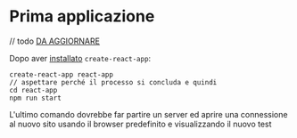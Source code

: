 # Prima applicazione

// todo [DA AGGIORNARE](https://create-react-app.dev/docs/getting-started/)

Dopo aver [installato](./install.md) `create-react-app`:
```shell
create-react-app react-app
// aspettare perché il processo si concluda e quindi
cd react-app
npm run start
```
L'ultimo comando dovrebbe far partire un server ed aprire una connessione al nuovo sito usando
il browser predefinito e visualizzando il nuovo test



